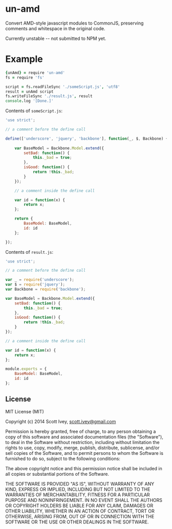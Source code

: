un-amd
=================

Convert AMD-style javascript modules to CommonJS, preserving comments and whitespace in the original code.

Currently unstable -- not submitted to NPM yet.

Example
=================

```coffeescript
{unAmd} = require 'un-amd'
fs = require 'fs'

script = fs.readFileSync './someScript.js', 'utf8'
result = unAmd script
fs.writeFileSync './result.js', result
console.log '[Done.]'
```

Contents of `someScript.js`:
```javascript
'use strict';

// a comment before the define call

define(['underscore', 'jquery', 'backbone'], function(_, $, Backbone) {
    
    var BaseModel = Backbone.Model.extend({
        setBad: function() {
            this._bad = true;
        },
        isGood: function() {
            return !this._bad;
        }
    });

    // a comment inside the define call

    var id = function(x) {
        return x;
    };

    return {
        BaseModel: BaseModel,
        id: id
    };

});
```

Contents of `result.js`:
```javascript
'use strict';

// a comment before the define call

var _ = require('underscore');
var $ = require('jquery');
var Backbone = require('backbone');

var BaseModel = Backbone.Model.extend({
    setBad: function() {
        this._bad = true;
    },
    isGood: function() {
        return !this._bad;
    }
});

// a comment inside the define call

var id = function(x) {
    return x;
};

module.exports = {
    BaseModel: BaseModel,
    id: id
};
```

License
------------
MIT License (MIT)

Copyright (c) 2014 Scott Ivey, <scott.ivey@gmail.com>

Permission is hereby granted, free of charge, to any person obtaining a copy
of this software and associated documentation files (the "Software"), to deal
in the Software without restriction, including without limitation the rights
to use, copy, modify, merge, publish, distribute, sublicense, and/or sell
copies of the Software, and to permit persons to whom the Software is
furnished to do so, subject to the following conditions:

The above copyright notice and this permission notice shall be included in
all copies or substantial portions of the Software.

THE SOFTWARE IS PROVIDED "AS IS", WITHOUT WARRANTY OF ANY KIND, EXPRESS OR
IMPLIED, INCLUDING BUT NOT LIMITED TO THE WARRANTIES OF MERCHANTABILITY,
FITNESS FOR A PARTICULAR PURPOSE AND NONINFRINGEMENT. IN NO EVENT SHALL THE
AUTHORS OR COPYRIGHT HOLDERS BE LIABLE FOR ANY CLAIM, DAMAGES OR OTHER
LIABILITY, WHETHER IN AN ACTION OF CONTRACT, TORT OR OTHERWISE, ARISING FROM,
OUT OF OR IN CONNECTION WITH THE SOFTWARE OR THE USE OR OTHER DEALINGS IN
THE SOFTWARE.